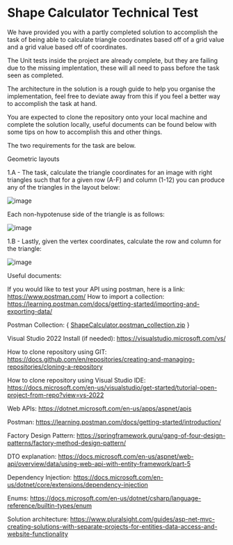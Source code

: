# Shape Calculator Technical Test

We have provided you with a partly completed solution to accomplish the task of being able to calculate triangle coordinates based off of a grid value and a grid value based off of coordinates.

The Unit tests inside the project are already complete, but they are failing due to the missing implentation, these will all need to pass before the task seen as completed.

The architecture in the solution is a rough guide to help you organise the implementation, feel free to deviate away from this if you feel a better way to accomplish the task at hand.

You are expected to clone the repository onto your local machine and complete the solution locally, useful documents can be found below with some tips on how to accomplish this and other things.

The two requirements for the task are below.

Geometric layouts

1.A - The task, calculate the triangle coordinates for an image with right triangles such that for a given
row (A-F) and column (1-12) you can produce any of the triangles in the layout below:

![image](https://user-images.githubusercontent.com/44114915/155368141-c1f180b9-03db-40f7-a174-5923888c72a4.png)

Each non-hypotenuse side of the triangle is as follows:

![image](https://user-images.githubusercontent.com/44114915/155368190-a23227c9-77e6-4067-b90d-7fe74677cb2d.png)


1.B - Lastly, given the vertex coordinates, calculate the row and column for the triangle:

![image](https://user-images.githubusercontent.com/44114915/155368224-df9e3ec6-0e2b-400d-871d-59351755e19d.png)


Useful documents:

If you would like to test your API using postman, here is a link: https://www.postman.com/
How to import a collection: https://learning.postman.com/docs/getting-started/importing-and-exporting-data/

Postman Collection: 
{ [ShapeCalculator.postman_collection.zip](https://github.com/IvantiRecruiting/TechnicalTest/files/8803763/ShapeCalculator.postman_collection.zip) }

Visual Studio 2022 Install (if needed): https://visualstudio.microsoft.com/vs/

How to clone repository using GIT: https://docs.github.com/en/repositories/creating-and-managing-repositories/cloning-a-repository

How to clone repository using Visual Studio IDE: https://docs.microsoft.com/en-us/visualstudio/get-started/tutorial-open-project-from-repo?view=vs-2022

Web APIs: https://dotnet.microsoft.com/en-us/apps/aspnet/apis

Postman: https://learning.postman.com/docs/getting-started/introduction/

Factory Design Pattern: https://springframework.guru/gang-of-four-design-patterns/factory-method-design-pattern/

DTO explanation: https://docs.microsoft.com/en-us/aspnet/web-api/overview/data/using-web-api-with-entity-framework/part-5

Dependency Injection: https://docs.microsoft.com/en-us/dotnet/core/extensions/dependency-injection

Enums: https://docs.microsoft.com/en-us/dotnet/csharp/language-reference/builtin-types/enum

Solution architecture: https://www.pluralsight.com/guides/asp-net-mvc-creating-solutions-with-separate-projects-for-entities-data-access-and-website-functionality
